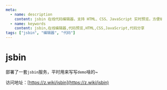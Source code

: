 ```yaml
---
meta:
  - name: description
    content: jsbin 在线代码编辑器，支持 HTML、CSS、JavaScript 实时预览，方便编写和分享代码示例
  - name: keywords
    content: jsbin,在线编辑器,代码预览,HTML,CSS,JavaScript,代码分享
tags: ["jsbin", "编辑器", "代码"]
---
```


# jsbin

部署了一套`jsbin`服务，平时用来写写`demo`啥的~

访问地址：[https://z.wiki/jsbin](https://z.wiki/jsbin)

<ImgView title="jsbin" url="https://1.z.wiki/autoupload/2022-10-06/3341553baa334fb79efe5862c408bec7.image.png" />

<ImgView title="jsbin" url="https://1.z.wiki/autoupload/2022-10-06/dd918a3b955044c88de3268898cc2629.image.png" />
